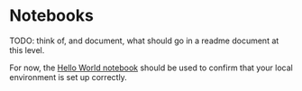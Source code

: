 # Notebooks

TODO: think of, and document, what should go in a readme document at this level.

For now, the [Hello World notebook](hello-world.ipynb) should be used to confirm that your local environment is set up correctly.
